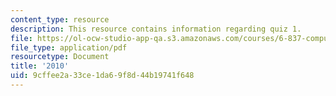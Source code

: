 ```yaml
---
content_type: resource
description: This resource contains information regarding quiz 1.
file: https://ol-ocw-studio-app-qa.s3.amazonaws.com/courses/6-837-computer-graphics-fall-2012/9cffee2a33ce1da69f8d44b19741f648_MIT6_837F12_2010_qz_1.pdf
file_type: application/pdf
resourcetype: Document
title: '2010'
uid: 9cffee2a-33ce-1da6-9f8d-44b19741f648
---
```

